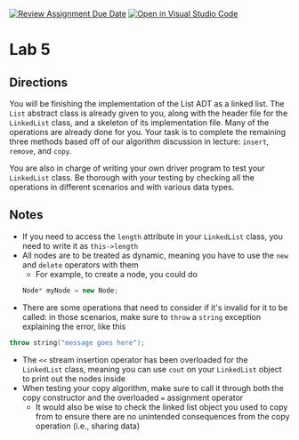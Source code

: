 [![Review Assignment Due Date](https://classroom.github.com/assets/deadline-readme-button-22041afd0340ce965d47ae6ef1cefeee28c7c493a6346c4f15d667ab976d596c.svg)](https://classroom.github.com/a/LKoVJ9rU)
[![Open in Visual Studio Code](https://classroom.github.com/assets/open-in-vscode-2e0aaae1b6195c2367325f4f02e2d04e9abb55f0b24a779b69b11b9e10269abc.svg)](https://classroom.github.com/online_ide?assignment_repo_id=20481552&assignment_repo_type=AssignmentRepo)
# Lab 5

## Directions

You will be finishing the implementation of the List ADT as a linked list. The `List` abstract class is already given to you, along with the header file for the `LinkedList` class, and a skeleton of its implementation file. Many of the operations are already done for you. Your task is to complete the remaining three methods based off of our algorithm discussion in lecture: `insert`, `remove`, and `copy`.

You are also in charge of writing your own driver program to test your `LinkedList` class. Be thorough with your testing by checking all the operations in different scenarios and with various data types.

## Notes

- If you need to access the `length` attribute in your `LinkedList` class, you need to write it as `this->length`
- All nodes are to be treated as dynamic, meaning you have to use the `new` and `delete` operators with them
    + For example, to create a node, you could do
    ```C++
    Node* myNode = new Node;
    ```
- There are some operations that need to consider if it's invalid for it to be called: in those scenarios, make sure to `throw` a `string` exception explaining the error, like this
```C++
throw string("message goes here");
```
- The `<<` stream insertion operator has been overloaded for the `LinkedList` class, meaning you can use `cout` on your `LinkedList` object to print out the nodes inside
- When testing your copy algorithm, make sure to call it through both the copy constructor and the overloaded `=` assignment operator
    + It would also be wise to check the linked list object you used to copy from to ensure there are no unintended consequences from the copy operation (i.e., sharing data)
